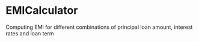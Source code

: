 # EMICalculator
Computing EMI for different combinations of principal loan amount, interest rates and loan term
